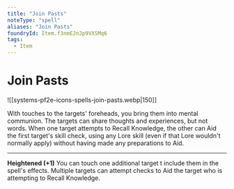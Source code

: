 ```yaml
---
title: "Join Pasts"
noteType: "spell"
aliases: "Join Pasts"
foundryId: Item.f3nmEJnJp9VXSMq6
tags:
  - Item
---
```


# Join Pasts
![[systems-pf2e-icons-spells-join-pasts.webp|150]]

With touches to the targets' foreheads, you bring them into mental communion. The targets can share thoughts and experiences, but not words. When one target attempts to Recall Knowledge, the other can Aid the first target's skill check, using any Lore skill (even if that Lore wouldn't normally apply) without having made any preparations to Aid.

* * *

**Heightened (+1)** You can touch one additional target t include them in the spell's effects. Multiple targets can attempt checks to Aid the target who is attempting to Recall Knowledge.
